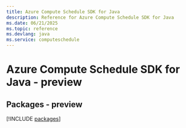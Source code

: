```yaml
---
title: Azure Compute Schedule SDK for Java
description: Reference for Azure Compute Schedule SDK for Java
ms.date: 06/21/2025
ms.topic: reference
ms.devlang: java
ms.service: computeschedule
---
```

# Azure Compute Schedule SDK for Java - preview
## Packages - preview
[!INCLUDE [packages](compute-schedule-index.md)]